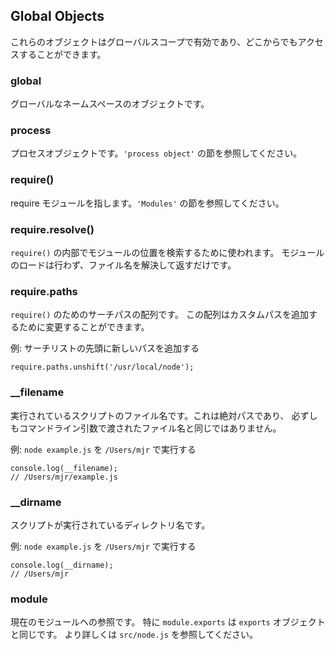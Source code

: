 ## Global Objects

<!--

These object are available in the global scope and can be accessed from anywhere.

-->
これらのオブジェクトはグローバルスコープで有効であり、どこからでもアクセスすることができます。

### global

<!--

The global namespace object.

-->
グローバルなネームスペースのオブジェクトです。

### process

<!--

The process object. See the `'process object'` section.

-->
プロセスオブジェクトです。`'process object'` の節を参照してください。

### require()

<!--

To require modules. See the `'Modules'` section.

-->
require モジュールを指します。`'Modules'` の節を参照してください。

### require.resolve()

<!--

Use the internal `require()` machinery to look up the location of a module,
but rather than loading the module, just return the resolved filename.

-->
`require()` の内部でモジュールの位置を検索するために使われます。
モジュールのロードは行わず、ファイル名を解決して返すだけです。

### require.paths

<!--

An array of search paths for `require()`.  This array can be modified to add
custom paths.

-->
`require()` のためのサーチパスの配列です。
この配列はカスタムパスを追加するために変更することができます。

<!--

Example: add a new path to the beginning of the search list

-->
例: サーチリストの先頭に新しいパスを追加する

    require.paths.unshift('/usr/local/node');


### __filename

<!--

The filename of the script being executed.  This is the absolute path, and not necessarily
the same filename passed in as a command line argument.

-->
実行されているスクリプトのファイル名です。これは絶対パスであり、
必ずしもコマンドライン引数で渡されたファイル名と同じではありません。

<!--

Example: running `node example.js` from `/Users/mjr`

-->
例: `node example.js` を `/Users/mjr` で実行する

    console.log(__filename);
    // /Users/mjr/example.js

### __dirname

<!--

The dirname of the script being executed.

-->
スクリプトが実行されているディレクトリ名です。

<!--

Example: running `node example.js` from `/Users/mjr`

-->
例: `node example.js` を `/Users/mjr` で実行する

    console.log(__dirname);
    // /Users/mjr


### module

<!--

A reference to the current module. In particular
`module.exports` is the same as the `exports` object. See `src/node.js`
for more information.

-->
現在のモジュールへの参照です。
特に `module.exports` は `exports` オブジェクトと同じです。
より詳しくは `src/node.js` を参照してください。
